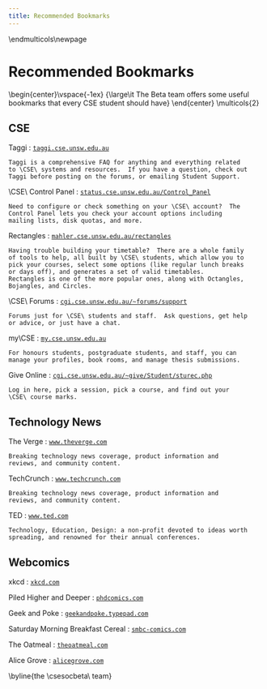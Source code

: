 ```yaml
---
title: Recommended Bookmarks
---
```


\endmulticols\newpage

Recommended Bookmarks
=====================

\begin{center}\vspace{-1ex}
{\large\it The Beta team offers some useful bookmarks that every CSE
	student should have}
\end{center}
\multicols{2}

CSE
---

Taggi
:    [`taggi.cse.unsw.edu.au`](http://taggi.cse.unsw.edu.au/)

    Taggi is a comprehensive FAQ for anything and everything related
    to \CSE\ systems and resources.  If you have a question, check out
    Taggi before posting on the forums, or emailing Student Support.

\CSE\ Control Panel
:    [`status.cse.unsw.edu.au/Control_Panel`](https://status.cse.unsw.edu.au/Control_Panel/)

    Need to configure or check something on your \CSE\ account?  The
    Control Panel lets you check your account options including
    mailing lists, disk quotas, and more.

Rectangles
:    [`mahler.cse.unsw.edu.au/rectangles`](http://mahler.cse.unsw.edu.au/rectangles)

    Having trouble building your timetable?  There are a whole family
    of tools to help, all built by \CSE\ students, which allow you to
    pick your courses, select some options (like regular lunch breaks
    or days off), and generates a set of valid timetables.
    Rectangles is one of the more popular ones, along with Octangles,
    Bojangles, and Circles.

\CSE\ Forums
:    [`cgi.cse.unsw.edu.au/~forums/support`](http://cgi.cse.unsw.edu.au/~forums/support/)

    Forums just for \CSE\ students and staff.  Ask questions, get help
    or advice, or just have a chat.

my\CSE
:    [`my.cse.unsw.edu.au`](https://my.cse.unsw.edu.au/)

	For honours students, postgraduate students, and staff, you can
    manage your profiles, book rooms, and manage thesis submissions.

Give Online
:    [`cgi.cse.unsw.edu.au/~give/Student/sturec.php`](https://cgi.cse.unsw.edu.au/~give/Student/sturec.php)

	Log in here, pick a session, pick a course, and find out your
    \CSE\ course marks.


Technology News
---------------

The Verge
:    [`www.theverge.com`](http://www.theverge.com/)

	Breaking technology news coverage, product information and
    reviews, and community content.

TechCrunch
:    [`www.techcrunch.com`](http://www.techcrunch.com/)

	Breaking technology news coverage, product information and
    reviews, and community content.

TED
:    [`www.ted.com`](http://www.ted.com/)

	Technology, Education, Design: a non-profit devoted to ideas worth
    spreading, and renowned for their annual conferences.


Webcomics
---------

xkcd
:    [`xkcd.com`](http://www.xkcd.com/)

Piled Higher and Deeper
:    [`phdcomics.com`](http://www.phdcomics.com/)

Geek and Poke
:    [`geekandpoke.typepad.com`](http://geekandpoke.typepad.com/)

Saturday Morning Breakfast Cereal
:    [`smbc-comics.com`](http://www.smbc-comics.com/)

The Oatmeal
:    [`theoatmeal.com`](http://www.theoatmeal.com/)

Alice Grove
:    [`alicegrove.com`](http://www.alicegrove.com/)

\byline{the \csesocbeta\ team}
